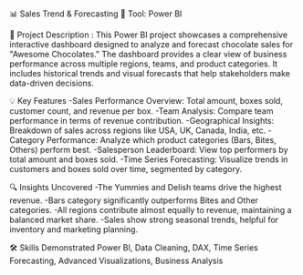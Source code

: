 📊 Sales Trend & Forecasting
🔧 Tool: Power BI

📌 Project Description :
This Power BI project showcases a comprehensive interactive dashboard designed to analyze and forecast chocolate sales for "Awesome Chocolates." The dashboard provides a clear view of business performance across multiple regions, teams, and product categories. It includes historical trends and visual forecasts that help stakeholders make data-driven decisions.

💡 Key Features
-Sales Performance Overview: Total amount, boxes sold, customer count, and revenue per box.
-Team Analysis: Compare team performance in terms of revenue contribution.
-Geographical Insights: Breakdown of sales across regions like USA, UK, Canada, India, etc.
-Category Performance: Analyze which product categories (Bars, Bites, Others) perform best.
-Salesperson Leaderboard: View top performers by total amount and boxes sold.
-Time Series Forecasting: Visualize trends in customers and boxes sold over time, segmented by category.

🔍 Insights Uncovered
-The Yummies and Delish teams drive the highest revenue.
-Bars category significantly outperforms Bites and Other categories.
-All regions contribute almost equally to revenue, maintaining a balanced market share.
-Sales show strong seasonal trends, helpful for inventory and marketing planning.

🛠️ Skills Demonstrated
Power BI, Data Cleaning, DAX, Time Series Forecasting, Advanced Visualizations, Business Analysis
